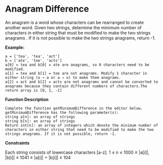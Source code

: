 # Anagram Difference

An anagram is a word whose characters can be rearranged to create another word. 
Given two strings, determine the minimum number of characters in either string that must be modified to make the two strings anagrams . If it is not possible to make the two strings anagrams, return -1.

**Example:**

    a = ['tea', 'tea', 'act']
    b = ['ate', 'toe', 'acts']
    a[0] = tea and b[0] = ate are anagrams, so 0 characters need to be modified.
    a[1] = tea and b[1] = toe are not anagrams. Modify 1 character in either string (o → a or a → o) to make them anagrams.
    a[2] = act and b[2] = acts are not anagrams and cannot be converted to anagrams because they contain different numbers of characters.The return array is [0, 1, -1]

**Function Description**

    Complete the function getMinimumDifference in the editor below.
    getMinimumDifference has the following parameter(s):
    string a[n]: an array of strings
    string b[n]: an array of strings
    Return int[n]: an array of integers which denote the minimum number of characters in either string that need to be modified to make the two strings anagrams. If it is not possible, return -1.

**Constraints**

Each string consists of lowercase characters [a-z].
1 ≤ n ≤ 1000 ≤ |a[i]|,
|b[i]| ≤ 1041 ≤ |a[i]| + |b[i]| ≤ 104